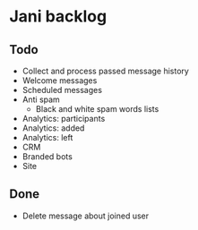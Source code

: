 # Jani backlog

## Todo

- Collect and process passed message history
- Welcome messages
- Scheduled messages
- Anti spam
  - Black and white spam words lists
- Analytics: participants
- Analytics: added
- Analytics: left
- CRM
- Branded bots
- Site

## Done

- Delete message about joined user

